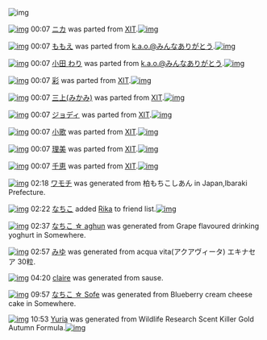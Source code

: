 ![img](http://gdrive-cdn.herokuapp.com/537b65a5bc09f0000721dda7/512px-barcode.png)

[![img](http://www.deviantsart.com/194a2rd.png)](http://www.barcodekanojo.com/kanojo/1848908/%E3%83%8B%E3%82%AB) 00:07 [ニカ](http://www.barcodekanojo.com/kanojo/1848908/%E3%83%8B%E3%82%AB) was parted from [XIT](http://www.barcodekanojo.com/kanojo/1848908/%E3%83%8B%E3%82%AB).[![img](http://www.deviantsart.com/815jg6.jpeg)](http://www.barcodekanojo.com/user/209348/XIT) 

[![img](http://www.deviantsart.com/31qdhgv.png)](http://www.barcodekanojo.com/kanojo/1423013/%E3%82%82%E3%82%82%E3%81%88) 00:07 [ももえ](http://www.barcodekanojo.com/kanojo/1423013/%E3%82%82%E3%82%82%E3%81%88) was parted from [k.a.o.@みんなありがとう](http://www.barcodekanojo.com/kanojo/1423013/%E3%82%82%E3%82%82%E3%81%88).[![img](http://www.deviantsart.com/1ne7497.jpeg)](http://www.barcodekanojo.com/user/30944/k.a.o.%40%E3%81%BF%E3%82%93%E3%81%AA%E3%81%82%E3%82%8A%E3%81%8C%E3%81%A8%E3%81%86) 

[![img](http://www.deviantsart.com/tjh7a6.png)](http://www.barcodekanojo.com/kanojo/2860059/%E5%B0%8F%E7%94%B0%20%E3%82%8F%E3%82%8A) 00:07 [小田 わり](http://www.barcodekanojo.com/kanojo/2860059/%E5%B0%8F%E7%94%B0%20%E3%82%8F%E3%82%8A) was parted from [k.a.o.@みんなありがとう](http://www.barcodekanojo.com/kanojo/2860059/%E5%B0%8F%E7%94%B0%20%E3%82%8F%E3%82%8A).[![img](http://www.deviantsart.com/1ne7497.jpeg)](http://www.barcodekanojo.com/user/30944/k.a.o.%40%E3%81%BF%E3%82%93%E3%81%AA%E3%81%82%E3%82%8A%E3%81%8C%E3%81%A8%E3%81%86) 

[![img](http://www.deviantsart.com/q0ufle.png)](http://www.barcodekanojo.com/kanojo/1993189/%E5%BD%A9) 00:07 [彩](http://www.barcodekanojo.com/kanojo/1993189/%E5%BD%A9) was parted from [XIT](http://www.barcodekanojo.com/kanojo/1993189/%E5%BD%A9).[![img](http://www.deviantsart.com/815jg6.jpeg)](http://www.barcodekanojo.com/user/209348/XIT) 

[![img](http://www.deviantsart.com/1eku4tm.png)](http://www.barcodekanojo.com/kanojo/1785210/%E4%B8%89%E4%B8%8A%28%E3%81%BF%E3%81%8B%E3%81%BF%29) 00:07 [三上(みかみ)](http://www.barcodekanojo.com/kanojo/1785210/%E4%B8%89%E4%B8%8A%28%E3%81%BF%E3%81%8B%E3%81%BF%29) was parted from [XIT](http://www.barcodekanojo.com/kanojo/1785210/%E4%B8%89%E4%B8%8A%28%E3%81%BF%E3%81%8B%E3%81%BF%29).[![img](http://www.deviantsart.com/815jg6.jpeg)](http://www.barcodekanojo.com/user/209348/XIT) 

[![img](http://www.deviantsart.com/11aar23.png)](http://www.barcodekanojo.com/kanojo/2666053/%E3%82%B8%E3%83%A7%E3%83%87%E3%82%A3) 00:07 [ジョディ](http://www.barcodekanojo.com/kanojo/2666053/%E3%82%B8%E3%83%A7%E3%83%87%E3%82%A3) was parted from [XIT](http://www.barcodekanojo.com/kanojo/2666053/%E3%82%B8%E3%83%A7%E3%83%87%E3%82%A3).[![img](http://www.deviantsart.com/815jg6.jpeg)](http://www.barcodekanojo.com/user/209348/XIT) 

[![img](http://www.deviantsart.com/35huvi2.png)](http://www.barcodekanojo.com/kanojo/2666052/%E5%B0%8F%E6%AD%8C) 00:07 [小歌](http://www.barcodekanojo.com/kanojo/2666052/%E5%B0%8F%E6%AD%8C) was parted from [XIT](http://www.barcodekanojo.com/kanojo/2666052/%E5%B0%8F%E6%AD%8C).[![img](http://www.deviantsart.com/815jg6.jpeg)](http://www.barcodekanojo.com/user/209348/XIT) 

[![img](http://www.deviantsart.com/1gdepce.png)](http://www.barcodekanojo.com/kanojo/2667909/%E7%90%86%E7%BE%8E) 00:07 [理美](http://www.barcodekanojo.com/kanojo/2667909/%E7%90%86%E7%BE%8E) was parted from [XIT](http://www.barcodekanojo.com/kanojo/2667909/%E7%90%86%E7%BE%8E).[![img](http://www.deviantsart.com/815jg6.jpeg)](http://www.barcodekanojo.com/user/209348/XIT) 

[![img](http://www.deviantsart.com/6t2bb.png)](http://www.barcodekanojo.com/kanojo/2629513/%E5%8D%83%E6%81%B5) 00:07 [千恵](http://www.barcodekanojo.com/kanojo/2629513/%E5%8D%83%E6%81%B5) was parted from [XIT](http://www.barcodekanojo.com/kanojo/2629513/%E5%8D%83%E6%81%B5).[![img](http://www.deviantsart.com/815jg6.jpeg)](http://www.barcodekanojo.com/user/209348/XIT) 

[![img](http://www.deviantsart.com/1tpeh2m.png)](http://www.barcodekanojo.com/kanojo/3193850/%E3%83%AF%E3%83%A2%E3%83%81) 02:18 [ワモチ](http://www.barcodekanojo.com/kanojo/3193850/%E3%83%AF%E3%83%A2%E3%83%81) was generated from 柏もちこしあん in Japan,Ibaraki Prefecture.

[![img](http://www.deviantsart.com/1lb4fit.jpeg)](http://www.barcodekanojo.com/user/314581/%E3%81%AA%E3%81%A1%E3%81%93) 02:22 [なちこ](http://www.barcodekanojo.com/user/314581/%E3%81%AA%E3%81%A1%E3%81%93) added [Rika](http://www.barcodekanojo.com/kanojo/735951/Rika) to friend list.[![img](http://www.deviantsart.com/i5u3pe.png)](http://www.barcodekanojo.com/kanojo/735951/Rika) 

[![img](http://www.deviantsart.com/2tr8q02.png)](http://www.barcodekanojo.com/kanojo/3193851/%E3%81%AA%E3%81%A1%E3%81%93%20%E2%98%86%20aghun) 02:37 [なちこ ☆ aghun](http://www.barcodekanojo.com/kanojo/3193851/%E3%81%AA%E3%81%A1%E3%81%93%20%E2%98%86%20aghun) was generated from Grape flavoured drinking yoghurt in Somewhere.

[![img](http://www.deviantsart.com/il8n6d.png)](http://www.barcodekanojo.com/kanojo/3193852/%E3%81%BF%E3%82%86) 02:57 [みゆ](http://www.barcodekanojo.com/kanojo/3193852/%E3%81%BF%E3%82%86) was generated from acqua vita(アクアヴィータ) エキナセア 30粒.

[![img](http://www.deviantsart.com/3mbk3s4.png)](http://www.barcodekanojo.com/kanojo/3193853/claire) 04:20 [claire](http://www.barcodekanojo.com/kanojo/3193853/claire) was generated from sause.

[![img](http://www.deviantsart.com/3j2gtcl.png)](http://www.barcodekanojo.com/kanojo/3193854/%E3%81%AA%E3%81%A1%E3%81%93%20%E2%98%86%20Sofe) 09:57 [なちこ ☆ Sofe](http://www.barcodekanojo.com/kanojo/3193854/%E3%81%AA%E3%81%A1%E3%81%93%20%E2%98%86%20Sofe) was generated from Blueberry cream cheese cake in Somewhere.

[![img](http://www.deviantsart.com/aslia.png)](http://www.barcodekanojo.com/kanojo/3193855/Yuria) 10:53 [Yuria](http://www.barcodekanojo.com/kanojo/3193855/Yuria) was generated from Wildlife Research Scent Killer Gold Autumn Formula.[![img](http://www.deviantsart.com/2g351eg.jpeg)](http://www.barcodekanojo.com/product_images/barcode/6019826/1427853182/Wildlife%20Research%20Scent%20Killer%20Gold%20Autumn%20Formula.jpg) 

